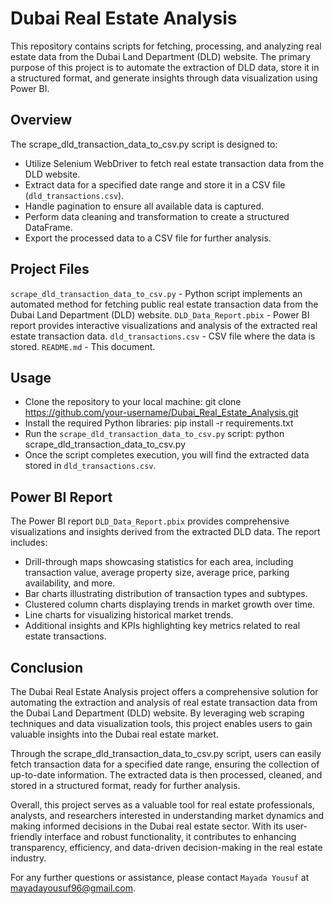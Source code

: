 # Dubai Real Estate Analysis

This repository contains scripts for fetching, processing, and analyzing real estate data from the Dubai Land Department (DLD) website. The primary purpose of this project is to automate the extraction of DLD data, store it in a structured format, and generate insights through data visualization using Power BI.

## Overview

The scrape_dld_transaction_data_to_csv.py script is designed to:

- Utilize Selenium WebDriver to fetch real estate transaction data from the DLD website.
- Extract data for a specified date range and store it in a CSV file (`dld_transactions.csv`).
- Handle pagination to ensure all available data is captured.
- Perform data cleaning and transformation to create a structured DataFrame.
- Export the processed data to a CSV file for further analysis.

## Project Files

`scrape_dld_transaction_data_to_csv.py` -  Python script implements an automated method for fetching public real estate transaction data from the Dubai Land Department (DLD) website.
`DLD_Data_Report.pbix` - Power BI report provides interactive visualizations and analysis of the extracted real estate transaction data.
`dld_transactions.csv` - CSV file where the data is stored.
`README.md` - This document.

## Usage

- Clone the repository to your local machine:
git clone https://github.com/your-username/Dubai_Real_Estate_Analysis.git
- Install the required Python libraries:
pip install -r requirements.txt
- Run the `scrape_dld_transaction_data_to_csv.py` script:
python scrape_dld_transaction_data_to_csv.py
- Once the script completes execution, you will find the extracted data stored in `dld_transactions.csv`.

## Power BI Report

The Power BI report `DLD_Data_Report.pbix` provides comprehensive visualizations and insights derived from the extracted DLD data. The report includes:
- Drill-through maps showcasing statistics for each area, including transaction value, average property size, average price, parking availability, and more.
- Bar charts illustrating distribution of transaction types and subtypes.
- Clustered column charts displaying trends in market growth over time.
- Line charts for visualizing historical market trends.
- Additional insights and KPIs highlighting key metrics related to real estate transactions.

## Conclusion

The Dubai Real Estate Analysis project offers a comprehensive solution for automating the extraction and analysis of real estate transaction data from the Dubai Land Department (DLD) website. By leveraging web scraping techniques and data visualization tools, this project enables users to gain valuable insights into the Dubai real estate market.

Through the scrape_dld_transaction_data_to_csv.py script, users can easily fetch transaction data for a specified date range, ensuring the collection of up-to-date information. The extracted data is then processed, cleaned, and stored in a structured format, ready for further analysis.

Overall, this project serves as a valuable tool for real estate professionals, analysts, and researchers interested in understanding market dynamics and making informed decisions in the Dubai real estate sector. With its user-friendly interface and robust functionality, it contributes to enhancing transparency, efficiency, and data-driven decision-making in the real estate industry.

For any further questions or assistance, please contact `Mayada Yousuf` at mayadayousuf96@gmail.com.
